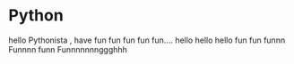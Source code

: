 # Python
hello Pythonista , have fun fun fun fun fun....
hello hello hello fun fun
funnn
Funnnn funn
Funnnnnnnggghhh
